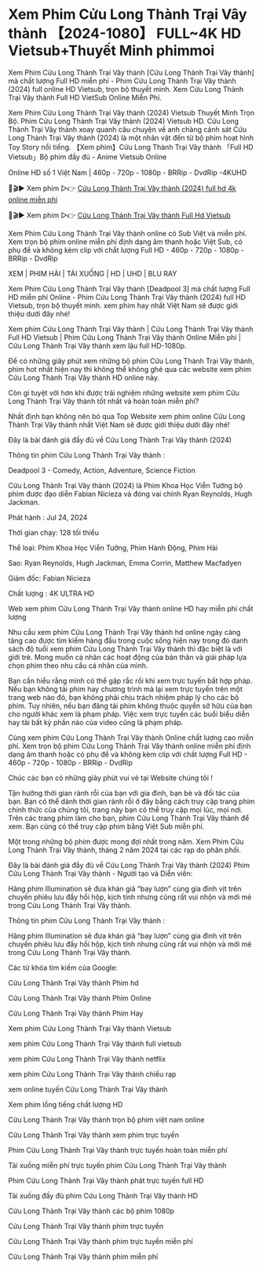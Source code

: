 # Xem Phim Cửu Long Thành Trại Vây thành 【2024-1080】 FULL~4K HD Vietsub+Thuyết Minh phimmoi

Xem Phim Cửu Long Thành Trại Vây thành [Cửu Long Thành Trại Vây thành] mà chất lượng Full HD miễn phí - Phim Cửu Long Thành Trại Vây thành (2024) full online HD Vietsub, trọn bộ thuyết minh. Xem Cửu Long Thành Trại Vây thành Full HD VietSub Online Miễn Phí.

Xem Phim Cửu Long Thành Trại Vây thành (2024) Vietsub Thuyết Minh Trọn Bộ. Phim Cửu Long Thành Trại Vây thành (2024) Vietsub HD. Cửu Long Thành Trại Vây thành xoay quanh câu chuyện về anh chàng cảnh sát Cửu Long Thành Trại Vây thành (2024) là một nhân vật đến từ bộ phim hoạt hình Toy Story nổi tiếng. 【Xem phim】Cửu Long Thành Trại Vây thành 「Full HD Vietsub」Bộ phim đầy đủ - Anime Vietsub Online

Online HD số 1 Việt Nam | 460p - 720p - 1080p - BRRip - DvdRip -4KUHD

🔴🎬▶ Xem phim ▷👉 [Cửu Long Thành Trại Vây thành (2024) full hd 4k online miễn phí](https://4k.yeshq.biz/vi/movie/923667)

🔴🎬▶ Xem phim ▷👉 [Cửu Long Thành Trại Vây thành Full Hd Vietsub](https://flix.dcine.pro/vi/movie/923667)

Xem Phim Cửu Long Thành Trại Vây thành online có Sub Việt và miễn phí. Xem trọn bộ phim online miễn phí định dạng âm thanh hoặc Việt Sub, có phụ đề và không kèm clip với chất lượng Full HD - 460p - 720p - 1080p - BRRip - DvdRip

XEM | PHIM HÀI | TẢI XUỐNG | HD | UHD | BLU RAY

Xem Phim Cửu Long Thành Trại Vây thành [Deadpool 3] mà chất lượng Full HD miễn phí Online - Phim Cửu Long Thành Trại Vây thành (2024) full HD Vietsub, trọn bộ thuyết minh. xem phim hay nhất Việt Nam sẽ được giới thiệu dưới đây nhé!

Xem phim Cửu Long Thành Trại Vây thành | Cửu Long Thành Trại Vây thành Full HD Vietsub | Phim Cửu Long Thành Trại Vây thành Online Miễn phí | Cửu Long Thành Trại Vây thành xem lậu full HD-1080p.

Để có những giây phút xem những bộ phim Cửu Long Thành Trại Vây thành, phim hot nhất hiện nay thì không thể không ghé qua các website xem phim Cửu Long Thành Trại Vây thành HD online này.

Còn gì tuyệt vời hơn khi được trải nghiệm những website xem phim Cửu Long Thành Trại Vây thành tốt nhất và hoàn toàn miễn phí?

Nhất định bạn không nên bỏ qua Top Website xem phim online Cửu Long Thành Trại Vây thành nhất Việt Nam sẽ được giới thiệu dưới đây nhé!

Đây là bài đánh giá đầy đủ về Cửu Long Thành Trại Vây thành (2024)

Thông tin phim Cửu Long Thành Trại Vây thành :

Deadpool 3 - Comedy, Action, Adventure, Science Fiction

Cửu Long Thành Trại Vây thành (2024) là Phim Khoa Học Viễn Tưởng bộ phim được đạo diễn Fabian Nicieza và đóng vai chính Ryan Reynolds, Hugh Jackman.

Phát hành : Jul 24, 2024

Thời gian chạy: 128 tối thiểu

Thể loại: Phim Khoa Học Viễn Tưởng, Phim Hành Động, Phim Hài

Sao: Ryan Reynolds, Hugh Jackman, Emma Corrin, Matthew Macfadyen

Giám đốc: Fabian Nicieza

Chất lượng : 4K ULTRA HD

Web xem phim Cửu Long Thành Trại Vây thành online HD hay miễn phí chất lượng

Nhu cầu xem phim Cửu Long Thành Trại Vây thành hd online ngày càng tăng cao được tìm kiếm hàng đầu trong cuộc sống hiện nay trong đó danh sách độ tuổi xem phim Cửu Long Thành Trại Vây thành thì đặc biệt là với giới trẻ. Mong muốn cá nhân các hoạt động của bản thân và giải pháp lựa chọn phim theo nhu cầu cá nhân của mình.

Bạn cần hiểu rằng mình có thể gặp rắc rối khi xem trực tuyến bất hợp pháp. Nếu bạn không tải phim hay chương trình mà lại xem trực tuyến trên một trang web nào đó, bạn không phải chịu trách nhiệm pháp lý cho các bộ phim. Tuy nhiên, nếu bạn đăng tải phim không thuộc quyền sở hữu của bạn cho người khác xem là phạm pháp. Việc xem trực tuyến các buổi biểu diễn hay tải bất kỳ phần nào của video cũng là phạm pháp.

Cùng xem phim Cửu Long Thành Trại Vây thành Online chất lượng cao miễn phí. Xem trọn bộ phim Cửu Long Thành Trại Vây thành online miễn phí định dạng âm thanh hoặc có phụ đề và không kèm clip với chất lượng Full HD - 460p - 720p - 1080p - BRRip - DvdRip

Chúc các bạn có những giây phút vui vẻ tại Website chúng tôi !

Tận hưởng thời gian rảnh rỗi của bạn với gia đình, bạn bè và đối tác của bạn. Bạn có thể dành thời gian rảnh rỗi ở đây bằng cách truy cập trang phim chính thức của chúng tôi, trang này bạn có thể truy cập mọi lúc, mọi nơi. Trên các trang phim làm cho bạn, phim Cửu Long Thành Trại Vây thành để xem. Bạn cũng có thể truy cập phim bằng Việt Sub miễn phí.

Một trong những bộ phim được mong đợi nhất trong năm. Xem Phim Cửu Long Thành Trại Vây thành, tháng 2 năm 2024 tại các rạp do phân phối.

Đây là bài đánh giá đầy đủ về Cửu Long Thành Trại Vây thành (2024) Phim Cửu Long Thành Trại Vây thành - Người tạo và Diễn viên:

Hãng phim Illumination sẽ đưa khán giả “bay lượn” cùng gia đình vịt trên chuyến phiêu lưu đầy hồi hộp, kịch tính nhưng cũng rất vui nhộn và mới mẻ trong Cửu Long Thành Trại Vây thành.

Thông tin phim Cửu Long Thành Trại Vây thành :

Hãng phim Illumination sẽ đưa khán giả “bay lượn” cùng gia đình vịt trên chuyến phiêu lưu đầy hồi hộp, kịch tính nhưng cũng rất vui nhộn và mới mẻ trong Cửu Long Thành Trại Vây thành.

Các từ khóa tìm kiếm của Google:

Cửu Long Thành Trại Vây thành Phim hd

Cửu Long Thành Trại Vây thành Phim Online

Cửu Long Thành Trại Vây thành Phim Hay

Xem phim Cửu Long Thành Trại Vây thành Vietsub

xem phim Cửu Long Thành Trại Vây thành full vietsub

xem phim Cửu Long Thành Trại Vây thành netflix

xem phim Cửu Long Thành Trại Vây thành chiếu rạp

xem online tuyến Cửu Long Thành Trại Vây thành

Xem phim lồng tiếng chất lượng HD

Cửu Long Thành Trại Vây thành trọn bộ phim việt nam online

Cửu Long Thành Trại Vây thành xem phim trực tuyến

Phim Cửu Long Thành Trại Vây thành trực tuyến hoàn toàn miễn phí

Tải xuống miễn phí trực tuyến phim Cửu Long Thành Trại Vây thành

Phim Cửu Long Thành Trại Vây thành phát trực tuyến full HD

Tải xuống đầy đủ phim Cửu Long Thành Trại Vây thành HD

Cửu Long Thành Trại Vây thành các bộ phim 1080p

Cửu Long Thành Trại Vây thành phim trực tuyến

Cửu Long Thành Trại Vây thành phim trực tuyến miễn phí

Cửu Long Thành Trại Vây thành phim miễn phí
